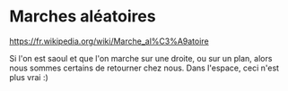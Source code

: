 # Marches aléatoires
https://fr.wikipedia.org/wiki/Marche_al%C3%A9atoire

Si l'on est saoul et que l'on marche sur une droite, ou sur un plan, alors nous sommes certains de retourner chez nous.
Dans l'espace, ceci n'est plus vrai :)
